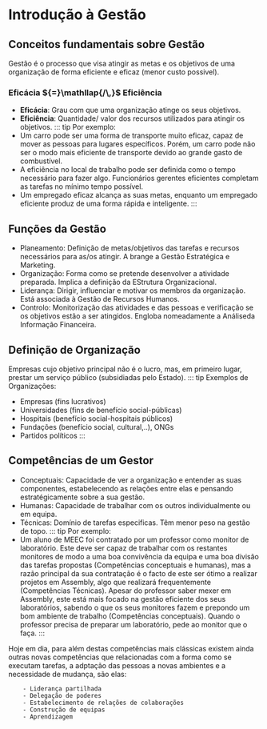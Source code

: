 # Introdução à Gestão

## Conceitos fundamentais sobre Gestão

Gestão é o processo que visa atingir as metas e os objetivos de uma organização de forma eficiente e eficaz (menor custo possivel).

### **Eficácia** ${=}\mathllap{/\,}$ **Eficiência**

- **Eficácia**: Grau com que uma organização atinge os seus objetivos.
- **Eficiência**: Quantidade/ valor dos recursos utilizados para atingir os objetivos.
  ::: tip Por exemplo:
- Um carro pode ser uma forma de transporte muito eficaz, capaz de mover as pessoas para lugares específicos. Porém, um carro pode não ser o modo mais eficiente de transporte devido ao grande gasto de combustível.
- A eficiência no local de trabalho pode ser definida como o tempo necessário para fazer algo. Funcionários gerentes eficientes completam as tarefas no mínimo tempo possível.
- Um empregado eficaz alcança as suas metas, enquanto um empregado eficiente produz de uma forma rápida e inteligente.
  :::

## Funções da Gestão

- Planeamento: Definição de metas/objetivos das tarefas e recursos necessários para as/os atingir. A brange a Gestão Estratégica e Marketing.
- Organização: Forma como se pretende desenvolver a atividade preparada. Implica a definição da EStrutura Organizacional.
- Liderança: Dirigir, influenciar e motivar os membros da organização. Está associada à Gestão de Recursos Humanos.
- Controlo: Monitorização das atividades e das pessoas e verificação se os objetivos estão a ser atingidos. Engloba nomeadamente a Análiseda Informação Financeira.

## Definição de Organização

Empresas cujo objetivo principal não é o lucro, mas, em primeiro lugar, prestar um serviço público (subsidiadas pelo Estado).
::: tip Exemplos de Organizações:

- Empresas (fins lucrativos)
- Universidades (fins de benefício social-públicas)
- Hospitais (benefício social-hospitais públicos)
- Fundações (benefício social, cultural,..), ONGs
- Partidos políticos
  :::

## Competências de um Gestor

- Conceptuais: Capacidade de ver a organização e entender as suas componentes, estabelecendo as relações entre elas e pensando estratégicamente sobre a sua gestão.
- Humanas: Capacidade de trabalhar com os outros individualmente ou em equipa.
- Técnicas: Domínio de tarefas especificas. Têm menor peso na gestão de topo.
  ::: tip Por exemplo:
- Um aluno de MEEC foi contratado por um professor como monitor de laboratório. Este deve ser capaz de trabalhar com os restantes monitores de modo a uma boa convivência da equipa e uma boa divisão das tarefas propostas (Competências conceptuais e humanas), mas a razão principal da sua contratação é o facto de este ser ótimo a realizar projetos em Assembly, algo que realizará frequentemente (Competências Técnicas). Apesar do professor saber mexer em Assembly, este está mais focado na gestão eficiente dos seus laboratórios, sabendo o que os seus monitores fazem e prepondo um bom ambiente de trabalho (Competências conceptuais). Quando o professor precisa de preparar um laboratório, pede ao monitor que o faça.
  :::

Hoje em dia, para além destas competências mais clássicas existem ainda outras novas competências que relacionadas com a forma como se executam tarefas, a adptação das pessoas a novas ambientes e a necessidade de mudança, são elas:

        - Liderança partilhada
        - Delegação de poderes
        - Estabelecimento de relações de colaborações
        - Construção de equipas
        - Aprendizagem

